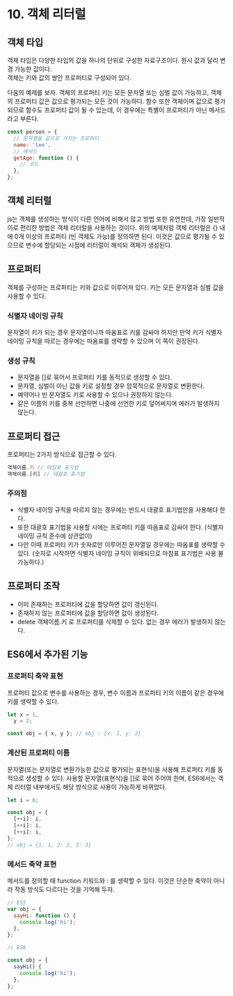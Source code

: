 # 10. 객체 리터럴

## 객체 타입

객체 타입은 다양한 타입의 값을 하나의 단위로 구성한 자료구조이다. 원시 값과 달리 변경 가능한 값이다.  
객체는 키와 값의 쌍인 프로퍼티로 구성되어 있다.

다음의 예제를 보자. 객체의 프로퍼티 키는 모든 문자열 또는 심벌 값이 가능하고, 객체의 프로퍼티 값은 값으로 평가되는 모든 것이 가능하다. 함수 또한 객체이며 값으로 평가되므로 함수도 프로퍼티 값이 될 수 있는데, 이 경우에는 특별이 프로퍼티가 아닌 메서드라고 부른다.

```js
const person = {
  // 문자열을 값으로 가지는 프로퍼티
  name: 'lee',
  // 메서드
  getAge: function () {
    // 코드
  },
};
```

## 객체 리터럴

js는 객체를 생성하는 방식이 다른 언어에 비해서 많고 방법 또한 유연한데, 가장 일반적이로 편리한 방법은 객체 리터럴을 사용하는 것이다. 위의 예제처럼 객체 리터럴은 {} 내에 0개 이상의 프로퍼티 (빈 객체도 가능)를 정의하면 된다. 이것은 값으로 평가될 수 있으므로 변수에 할당되는 시점에 리터럴이 해석되 객체가 생성된다.

## 프로퍼티

객체를 구성하는 프로퍼티는 키와 값으로 이루어져 있다. 키는 모든 문자열과 심벌 값을 사용할 수 있다.

### 식별자 네이밍 규칙

문자열이 키가 되는 경우 문자열이니까 따옴표로 키를 감싸야 하지만 만약 키가 식별자 네이밍 규칙을 따르는 경우에는 따옴표를 생략할 수 있으며 이 쪽이 권장된다.

### 생성 규칙

- 문자열을 []로 묶어서 프로퍼티 키를 동적으로 생성할 수 있다.
- 문자열, 심벌이 아닌 값을 키로 설정할 경우 암묵적으로 문자열로 변환한다.
- 예약어나 빈 문자열도 키로 사용할 수 있으나 권장하지 않는다.
- 같은 이름의 키를 중복 선언하면 나중에 선언한 키로 덮어써지며 에러가 발생하지 않는다.

## 프로퍼티 접근

프로퍼티는 2가지 방식으로 접근할 수 있다.

```js
객체이름.키 // 마침표 표기법
객체이름.[키] // 대괄호 표기법
```

### 주의점

- 식별자 네이밍 규칙을 따르지 않는 경우에는 반드시 대괄호 표기법만을 사용해댜 한다.
- 또한 대괄호 표기법을 사용할 시에는 프로퍼티 키를 따옴표로 감싸야 한다. (식별자 네이밍 규칙 준수에 상관없이)
- 다만 이때 프로퍼티 키가 숫자로만 이루어진 문자열일 경우에는 따옴표를 생략할 수 있다. (숫자로 시작하면 식별자 네이밍 규칙이 위배되므로 마침표 표기법은 사용 불가능하다.)

## 프로퍼티 조작

- 이미 존재하는 프로퍼티에 값을 할당하면 값이 갱신된다.
- 존재하지 않는 프로퍼티에 값을 할당하면 값이 생성된다.
- delete 객체이름.키 로 프로퍼티를 삭제할 수 있다. 없는 경우 에러가 발생하지 않는다.

## ES6에서 추가된 기능

### 프로퍼티 축약 표현

프로퍼티 값으로 변수를 사용하는 경우, 변수 이름과 프로퍼티 키의 이름이 같은 경우에 키를 생략할 수 있다.

```js
let x = 1,
  y = 2;

const obj = { x, y }; // obj : {x: 1, y: 2}
```

### 계산된 프로퍼티 이름

문자열(또는 문자열로 변환가능한 값으로 평가되는 표현식)을 사용해 프로퍼티 키를 동적으로 생성할 수 있다. 사용할 문자열(표현식)을 []로 묶어 주어여 한며, ES6에서는 객체 리터럴 내부에서도 해당 방식으로 사용이 가능하게 바뀌었다.

```js
let i = 0;

const obj = {
  [++i]: i,
  [++i]: i,
  [++i]: i,
};
// obj = {1: 1, 2: 2, 3: 3}
```

### 메서드 축약 표현

메서드를 정의할 때 function 키워드와 : 를 생략할 수 있다. 이것은 단순한 축약이 아니라 작동 방식도 다르다는 것을 기억해 두자.

```js
// ES5
var obj = {
  sayHi: function () {
    console.log('hi');
  },
};

// ES6

const obj = {
  sayHi() {
    console.log('hi');
  },
};
```
